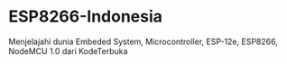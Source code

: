 # ESP8266-Indonesia

Menjelajahi dunia Embeded System, Microcontroller, ESP-12e, ESP8266, NodeMCU 1.0 dari KodeTerbuka
